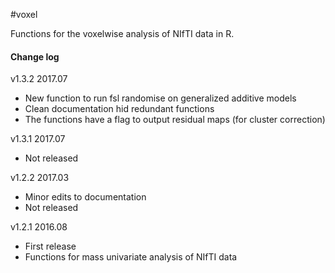 #voxel

Functions for the voxelwise analysis of NIfTI data in R.

#### Change log

v1.3.2 2017.07

* New function to run fsl randomise on generalized additive models
* Clean documentation hid redundant functions
* The functions have a flag to output residual maps (for cluster correction)

v1.3.1 2017.07

* Not released

v1.2.2 2017.03

* Minor edits to documentation
* Not released

v1.2.1 2016.08

* First release
* Functions for mass univariate analysis of NIfTI data
